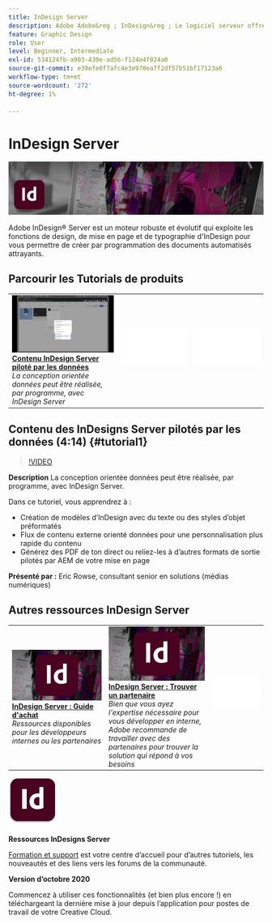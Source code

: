 ```yaml
---
title: InDesign Server 
description: Adobe Adobe&reg ; InDesign&reg ; Le logiciel serveur offre un moteur robuste et évolutif qui exploite les fonctions de conception, de mise en page et de typographie d'InDesign pour vous permettre de créer par programmation des documents automatisés attrayants
feature: Graphic Design
role: User
level: Beginner, Intermediate
exl-id: 534124fb-a903-430e-ad56-f124e4f024a0
source-git-commit: e39efe0f7afc4e3e970ea7f2df57b51bf17123a6
workflow-type: tm+mt
source-wordcount: '272'
ht-degree: 1%

---
```


# InDesign Server 

![Image de héros du tutoriel](../assets/InDesignServer.jpg)

Adobe InDesign® Server est un moteur robuste et évolutif qui exploite les fonctions de design, de mise en page et de typographie d&#39;InDesign pour vous permettre de créer par programmation des documents automatisés attrayants.

## Parcourir les Tutorials de produits

<table style="table-layout:fixed">
<tr>
 <td>
   <a href="indesignserver.md#tutorial1">
      <img alt="Contenu InDesign Server piloté par les données" src="../assets/dataDriven-InDesign-Server-Content.jpg" />
   </a>
    <div>
   <a href="indesignserver.md#tutorial1"><strong>Contenu InDesign Server piloté par les données</strong></a>
    </div>
    <em>La conception orientée données peut être réalisée, par programme, avec InDesign Server</em>
    <br>
  </td>
  <td>
    <img alt="Espaceur" src="../assets/Whitespacer.png" />
    <div>
    <br>
  </td>
  <td>
    <img alt="Espaceur" src="../assets/Whitespacer.png" />
    <div>
    <br>
  </td>
</tr>
</table>

## Contenu des InDesigns Server pilotés par les données (4:14) {#tutorial1}

>[!VIDEO](https://video.tv.adobe.com/v/326901?hidetitle=true)

**Description**
La conception orientée données peut être réalisée, par programme, avec InDesign Server.

Dans ce tutoriel, vous apprendrez à :
* Création de modèles d’InDesign avec du texte ou des styles d’objet préformatés
* Flux de contenu externe orienté données pour une personnalisation plus rapide du contenu
* Générez des PDF de ton direct ou reliez-les à d’autres formats de sortie pilotés par AEM de votre mise en page

**Présenté par :**
Eric Rowse, consultant senior en solutions (médias numériques)

## Autres ressources InDesign Server

<table>
<tr>
 <td>
   <a href="https://www.adobe.com/products/indesignserver/buying-guide.html">
      <img alt="InDesign Server : Guide d&apos;achat" src="../assets/IDS_Thumbnail.jpg" />
   </a>
    <div>
   <a href="https://www.adobe.com/products/indesignserver/buying-guide.html"><strong>InDesign Server : Guide d'achat</strong></a>
    </div>
    <em>Ressources disponibles pour les développeurs internes ou les partenaires</em>
    <br>
  </td>
  <td>
   <a href="https://www.adobe.com/products/indesignserver/partner.html">
      <img alt="InDesign Server : Trouver un partenaire" src="../assets/IDS_Thumbnail.jpg" />
   </a>
    <div>
   <a href="https://www.adobe.com/products/indesignserver/partner.html"><strong>InDesign Server : Trouver un partenaire</strong></a>
    </div>
    <em>Bien que vous ayez l'expertise nécessaire pour vous développer en interne, Adobe recommande de travailler avec des partenaires pour trouver la solution qui répond à vos besoins</em>
    <br>
  </td>
  <td>
    <img alt="Espaceur" src="../assets/Whitespacer.png" />
    <div>
    <br>
  </td>
</tr>
</table>

![Logo InDesign Server](../assets/id_server_appicon_96.png)

**Ressources InDesigns Server**

[Formation et support](https://www.adobe.com/products/indesignserver.html) est votre centre d’accueil pour d’autres tutoriels, les nouveautés et des liens vers les forums de la communauté.

**Version d’octobre 2020**

Commencez à utiliser ces fonctionnalités (et bien plus encore !) en téléchargeant la dernière mise à jour depuis l’application pour postes de travail de votre Creative Cloud.
